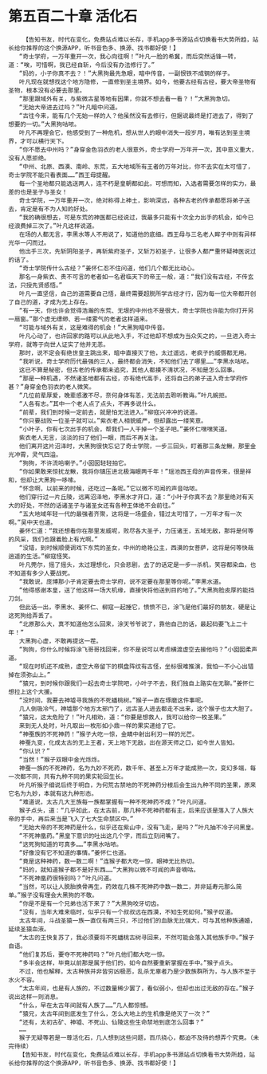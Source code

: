 # 第五百二十章 活化石
        【告知书友，时代在变化，免费站点难以长存，手机app多书源站点切换看书大势所趋，站长给你推荐的这个换源APP，听书音色多、换源、找书都好使！】
       “奇士学府，一万年重开一次，我心向往啊！”叶凡一脸的希冀，而后突然话锋一转，道：“唉，可惜啊，我已经自斩，今后没有办法修行了。”
       “妈的，小子你真不去？！”大黑狗最先急眼，暗中传音，一副恨铁不成钢的样子。
       叶凡现在就想找这个地方隐修，一直修到圣主境界。如今，他要古经有古经，要大帝圣物有圣物，根本没有必要去那里。
       “那里跟域外有关，与紫微古星等地有因果，你就不想去看一看？！”大黑狗急切。
       “无始大帝进去过吗？”叶凡暗中问道。
       “古往今来，能有几个无始一样的人？他虽然没有去修行，但据说最终是打进去了，得到了想要的一切。”大黑狗咕哝。
       叶凡不再理会它，他感受到了一种危机，想从世人的眼中消失一段岁月，唯有达到圣主境界，才可以横行天下。
       “你不愿去中州吗？”身穿金色羽衣的老人很意外，奇士学府一万年开一次，其中意义重大，没有人愿拒绝。
       “中州、北原、西漠、南岭、东荒，五大地域所有王者的万年对比，你不去实在太可惜了，奇士学院不能只看表面……”西王母提醒。
       每一个圣地都只能选送两人，连不朽是皇朝都如此，可想而知，入选者需要怎样的实力，最差的也是圣子与圣女！
       奇士学院，一万年重开一次，绝对称得上神土，影响深远，各种古老的传承都愿将弟子送去，肯定是有不为人知的好处。
       “我的确很想去，可是东荒的神医都已经说过，我最多只能有十次全力出手的机会，如今已经浪费掉三次了。”叶凡这样说道。
       在场的人都无言，李黑水等人不用说了，知道他的底细。西王母与三名老人眸子中则有异样光华一闪而过。
       他出手三次，先斩阴阳圣子，再斩紫府圣子，又斩万初圣子，让很多人都严重怀疑神医说过的话了。
       “奇士学院传什么古经？”姜怀仁忍不住问道，他们几个都无比动心。
       那名一身紫衣、贵不可言的老者如一名君临天下的帝王一般，道：“我们没有古经，不传玄法，只授先贤感悟。”
       叶凡一直坚信，自己的道需要自己悟，最终需要超脱所学古经才行，因为每一位大帝都开创了自己的道，才成为无上存在。
       “有一天，你也许会觉得浩瀚的东荒、无垠的中州也不是很大，奇士学院也许能为你打开另一扇窗。”那个虚无缥缈、若一缕雾气的老者这样道来。
       “可能与域外有关，这是难得的机会！”大黑狗暗中传音。
       叶凡心动了，也许回家的路可以从此地入手，不过他却不想成为当众矢之的，一旦进入奇士学府，就等于向世人证实了他并无恙。
       那时，说不定会有绝世皇主跳出来，暗中直接灭了他，太过遥远，老疯子的威慑都无用。
       “我听说，奇士学府历代最强的三人，最终都会消失，不知他们去了哪里……”李黑水咕哝。
       这已不算是秘密，但古老的传承都未追究，其他人都摸不清状况，不知是怎么回事。
       “那是一种机遇，不然诸圣地都有古经，亦有绝代高手，还将自己的弟子送入奇士学府作甚？”身穿金色羽衣的老人微笑。
       “几位前辈厚爱，晚辈感激不尽，奈何身体有恙，无法前去聆听教诲。”叶凡婉拒。
       “人各有志。”其中一个老人点了点头，不再多说什么。
       “前辈，我们到时候一定前去，就是怕无法进入。”柳寇兴冲冲的说道。
       “你只要战败一位圣子就可以。”紫衣老人相貌威严，但却露出一缕笑意。
       “小叶子，你有七次出手的机会，帮我们一人干掉一个圣子吧。”姜怀仁嘿嘿笑道。
       紫衣老人无言，淡淡的扫了他们一眼，而后不再关注。
       他们离开这片沼泽时，大黑狗很快忘记了奇士学院，一步三回头，盯着那三条龙鳅，那里金光冲霄，灵气四溢。
       “狗狗，不许流哈喇子。”小囡囡轻轻拍它。
       “你如果敢来惊扰龙鳅，我将你镇压进北极海眼两千年！”瑶池西王母的声音传来，很是祥和，但却让大黑狗一哆嗦。
       “怀念啊，以前来的时候，还吃过一条呢。”它以微不可闻的声音咕哝。
       他们穿行过一片丘陵，远离沼泽地，李黑水才开口，道：“小叶子你真不去？那里绝对有天大的好处，不然的话诸圣子与诸圣女还有各种王体绝不会前往。”
       “五大地域年轻一代的最强者齐聚，这将是一场盛会，错过太可惜了，一万年才有一次啊。”吴中天也道。
       姜怀仁道：“我还想看你在那里发威呢，败尽各大圣子，力压诸王，五域无敌，那将是何等的风采，我们也跟着脸上有光啊。”
       “没错，到时候顺便调戏下东荒的圣女，中州的绝艳公主，西漠的女菩萨，这将是何等快哉逍遥的生活。”柳寇怪笑。
       叶凡莞尔，摇了摇头，太过理想化，只会悲剧，去了的话定是一步一杀机，笑容都染血，也不知道有多少人要战死。
       “我敢说，庞博那小子肯定要去奇士学府，说不定要在那里等你呢。”李黑水道。
       “他得感谢本皇，送了他这样一场大机缘，直接快将他送到目的地了。”大黑狗脸皮厚的能挡刀剑。
       但此话一出，李黑水、姜怀仁、柳寇一起捶它，愤愤不已，涂飞是他们最好的朋友，硬是让这死狗给弄丢了。
       “北原那么大，真不知道他怎么回来，涂天爷爷说了，靠他自己的话，最起码要飞上二十年！”
       大黑狗心虚，不敢再提这一茬。
       “狗狗，你什么时候将涂飞哥哥找回来，你不是说可以考虑横渡虚空去接他吗？”小囡囡柔声道。
       “现在时机还不成熟，虚空大帝留下的棋盘阵纹有古怪，坐标很难推演，我怕一不小心出错掉在须弥山上。”
       “猿兄，到时候你跟我们一起去奇士学院吧，小叶子不去，我们独自上路实在无聊。”姜怀仁想拉上这个大援。
       “没时间，我要去神墟寻我族的不死蟠桃树。”猴子一直在琢磨这件事呢。
       几人倒吸冷气，神墟那个地方太邪门了，远古圣人进去都走不出来，这个猴子也太大胆了。
       “猿兄，这太危险了！”叶凡相劝，道：“你要是想救人，我可以给你一枚圣果。”
       来到无人处时，叶凡取出一枚形如小鼎一样的果实递给了它。
       “神蚕族的不死神药！”猴子大吃一惊，金睛中射出利刃一样的光芒。
       神蚕九变，化成太古的无上王者，天上地下无敌，出在源天师之口，如今世人皆知。
       “你认识？”
       “当然！”猴子双眼中金光烁烁。
       神蚕一族的不死神药，名为九妙不死药，数千年、甚至上万年才能成熟一次，变幻多端，每一次都不同，共有九种不同的果实轮回生长。
       叶凡听猴子细说后终于明白，为何荒古禁地的不死神药分根后会生出九种不同的圣果，原来它名为九妙，本就有这九种形态。
       “难道说，太古几大王族每一族都掌握有一种不死神药不成？”叶凡问道。
       猴子点头，道：“几乎如此，在太古前，那几种不死神药都有主，后来应该是落入了人族大帝的手中，再后来当是飞入了七大生命禁区中。”
       “无始大帝的不死神药是什么，似乎还在紫山中，没有飞走，是吗？”叶凡抽不冷子问黑皇。
       “不死神凰药。”黑皇下意识的吐出这几个字，而后立刻闭嘴了。
       “这死狗知道的可真多……”李黑水咕哝。
       “好像没有它不知道的事情。”姜怀仁也道。
       “竟是这种神药，数一数二啊！”连猴子都大吃一惊，眼神无比热切。
       “妈的，就知道猴子都不是好东西……”大黑狗以微不可闻的声音嘀咕。
       “不死神凰药很特别吗？”叶凡问道。
       “当然，可以让人脱胎换骨再生，药效在几株不死神药中数一数二，并非延寿元那么简单。”猴子没有理会大黑狗的不敬。
       “你是不是有一个兄弟也活下来了？”大黑狗咬牙切齿。
       “没有，当年大难来临时，似乎只有一个叔叔远在西漠，不知生死如何。”猴子叹道。
       太古年间，斗战圣猿一族一直仅有两三只，不过他们的血脉无比强大，可与其他种族通婚，延续圣猿血液。
       “太古的王快复苏了，我必须要将不死蟠桃古树寻回来，不然可能会落入其他族手中。”猴子自语。
       “他们复苏后，要夺不死神药吗？”叶凡他们都大吃一惊。
       “多半会这样，毕竟以前那是属于他们的，如今自然要重新掌握在手中。”猴子点头。
       不过，他也解释，太古种族并非皆穷凶极恶，乱杀无辜者乃是少数族群所为，与人族不至于水火不容。
       “太古年间，也是有人族的，不过数量稀少罢了，看似弱小，但却也出过无敌的存在。”猴子说出这样一则消息。
       “什么，早在太古年间就有人族了……”几人都惊憾。
       “猿兄，太古年间到底发生了什么，怎么大地上的生机像是绝灭了一次？”
       “还有，太初古矿、神墟、不死山、仙陵这些生命禁地到底怎么回事？”
       ……
       猴子无疑等若是一尊活化石，几人想到这些问题，百爪挠心，都迫不及待的想弄个究竟。（未完待续）
       【告知书友，时代在变化，免费站点难以长存，手机app多书源站点切换看书大势所趋，站长给你推荐的这个换源APP，听书音色多、换源、找书都好使！】
